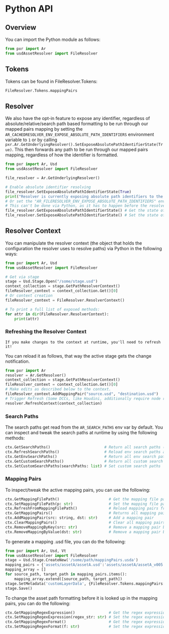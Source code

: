 # Python API
## Overview
You can import the Python module as follows:
```python
from pxr import Ar
from usdAssetResolver import FileResolver
```

## Tokens
Tokens can be found in FileResolver.Tokens:
```python
FileResolver.Tokens.mappingPairs
```
## Resolver
We also have the opt-in feature to expose any identifier, regardless of absolute/relative/search path based formatting to be run through our mapped pairs mapping by setting the `AR_CACHEDRESOLVER_ENV_EXPOSE_ABSOLUTE_PATH_IDENTIFIERS` environment variable to `1` or by calling `pxr.Ar.GetUnderlyingResolver().SetExposeAbsolutePathIdentifierState(True)`. This then forwards any path to be run through our mapped pairs mapping, regardless of how the identifier is formatted. 

```python
from pxr import Ar, Usd
from usdAssetResolver import FileResolver

file_resolver = Ar.GetUnderlyingResolver()

# Enable absolute identifier resolving
file_resolver.SetExposeAbsolutePathIdentifierState(True)
print("Resolver is currently exposing absolute path identifiers to the mapping pairs | {}".format(file_resolver.GetExposeAbsolutePathIdentifierState()))
# Or set the "AR_FILERESOLVER_ENV_EXPOSE_ABSOLUTE_PATH_IDENTIFIERS" environment variable to 1.
# This can't be done via Python, as it has to happen before the resolver is loaded.
file_resolver.GetExposeAbsolutePathIdentifierState() # Get the state of exposing absolute path identifiers
file_resolver.SetExposeAbsolutePathIdentifierState() # Set the state of exposing absolute path identifiers
```

## Resolver Context
You can manipulate the resolver context (the object that holds the configuration the resolver uses to resolve paths) via Python in the following ways:

```python
from pxr import Ar, Usd
from usdAssetResolver import FileResolver

# Get via stage
stage = Usd.Stage.Open("/some/stage.usd")
context_collection = stage.GetPathResolverContext()
fileResolver_context = context_collection.Get()[0]
# Or context creation
fileResolver_context = FileResolver.ResolverContext()

# To print a full list of exposed methods:
for attr in dir(FileResolver.ResolverContext):
    print(attr)
```

### Refreshing the Resolver Context
```admonish important
If you make changes to the context at runtime, you'll need to refresh it!
```
You can reload it as follows, that way the active stage gets the change notification.

```python
from pxr import Ar
resolver = Ar.GetResolver()
context_collection = stage.GetPathResolverContext()
fileResolver_context = context_collection.Get()[0]
# Make edits as described below to the context.
fileResolver_context.AddMappingPair("source.usd", "destination.usd")
# Trigger Refresh (Some DCCs, like Houdini, additionally require node re-cooks.)
resolver.RefreshContext(context_collection)
```

### Search Paths
The search paths get read from the `AR_SEARCH_PATHS` env var by default. You can inspect and tweak the search paths at runtime by using the following methods:
```python
ctx.GetSearchPaths()                        # Return all search paths (env and custom)
ctx.RefreshSearchPaths()                    # Reload env search paths and re-populates the search paths that the resolver uses. This must be called after changing the env var value or the custom search paths. 
ctx.GetEnvSearchPaths()                     # Return all env search paths 
ctx.GetCustomSearchPaths()                  # Return all custom search paths
ctx.SetCustomSearchPaths(searchPaths: list) # Set custom search paths
```

### Mapping Pairs
To inspect/tweak the active mapping pairs, you can use the following:
```python
ctx.GetMappingFilePath()                      # Get the mapping file path (Defaults file that the context created Resolver.CreateDefaultContextForAsset() opened)
ctx.SetMappingFilePath(p: str)                # Set the mapping file path
ctx.RefreshFromMappingFilePath()              # Reload mapping pairs from the mapping file path
ctx.GetMappingPairs()                         # Returns all mapping pairs as a dict
ctx.AddMappingPair(src: string, dst: str)     # Add a mapping pair
ctx.ClearMappingPairs()                       # Clear all mapping pairs
ctx.RemoveMappingByKey(src: str)              # Remove a mapping pair by key
ctx.RemoveMappingByValue(dst: str)            # Remove a mapping pair by value
```
To generate a mapping .usd file, you can do the following:
```python
from pxr import Ar, Usd, Vt
from usdAssetResolver import FileResolver
stage = Usd.Stage.CreateNew('/some/path/mappingPairs.usda')
mapping_pairs = {'assets/assetA/assetA.usd':'assets/assetA/assetA_v005.usd', 'shots/shotA/shotA_v000.usd':'shots/shotA/shotA_v003.usd'}
mapping_array = []
for source_path, target_path in mapping_pairs.items():
    mapping_array.extend([source_path, target_path])
stage.SetMetadata('customLayerData', {FileResolver.Tokens.mappingPairs: Vt.StringArray(mapping_array)})
stage.Save()
```

To change the asset path formatting before it is looked up in the mapping pairs, you can do the following:

```python
ctx.GetMappingRegexExpression()               # Get the regex expression
ctx.SetMappingRegexExpression(regex_str: str) # Set the regex expression
ctx.GetMappingRegexFormat()                   # Get the regex expression substitution formatting
ctx.SetMappingRegexFormat(f: str)             # Set the regex expression substitution formatting
```